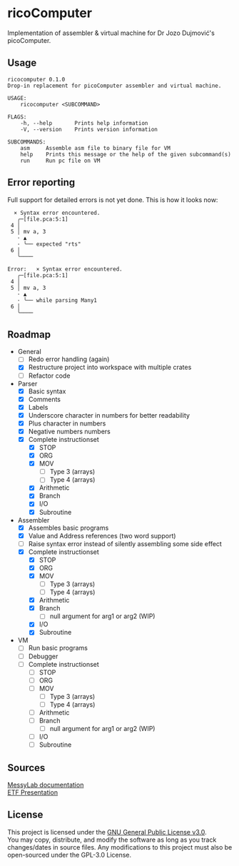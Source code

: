 # ricoComputer

Implementation of assembler & virtual machine for Dr Jozo Dujmović's picoComputer. 

## Usage

```
ricocomputer 0.1.0
Drop-in replacement for picoComputer assembler and virtual machine.

USAGE:
    ricocomputer <SUBCOMMAND>

FLAGS:
    -h, --help       Prints help information
    -V, --version    Prints version information

SUBCOMMANDS:
    asm     Assemble asm file to binary file for VM
    help    Prints this message or the help of the given subcommand(s)
    run     Run pc file on VM
```

## Error reporting
Full support for detailed errors is not yet done. This is how it looks now:
```
  × Syntax error encountered.
   ╭─[file.pca:5:1]
 4 │ 
 5 │ mv a, 3
   · ▲
   · ╰── expected "rts"
 6 │ 
   ╰────

Error:   × Syntax error encountered.
   ╭─[file.pca:5:1]
 4 │ 
 5 │ mv a, 3
   · ▲
   · ╰── while parsing Many1
 6 │ 
   ╰────
```

## Roadmap

- General
    - [ ] Redo error handling (again)
    - [x] Restructure project into workspace with multiple crates
    - [ ] Refactor code
- Parser
    - [x] Basic syntax
    - [x] Comments
    - [x] Labels
    - [x] Underscore character in numbers for better readability
    - [x] Plus character in numbers
    - [x] Negative numbers numbers
    - [x] Complete instructionset
        - [x] STOP
        - [x] ORG
        - [x] MOV
            - [ ] Type 3 (arrays)
            - [ ] Type 4 (arrays)
        - [x] Arithmetic
        - [x] Branch
        - [x] I/O
        - [x] Subroutine
- Assembler
    - [x] Assembles basic programs
    - [x] Value and Address references (two word support)
    - [ ] Raise syntax error instead of silently assembling some side effect
    - [x] Complete instructionset
        - [x] STOP
        - [x] ORG
        - [x] MOV
            - [ ] Type 3 (arrays)
            - [ ] Type 4 (arrays)
        - [x] Arithmetic
        - [x] Branch
            - [ ] null argument for arg1 or arg2 (WIP)
        - [x] I/O
        - [x] Subroutine
- VM
    - [ ] Run basic programs
    - [ ] Debugger
    - [ ] Complete instructionset
        - [ ] STOP
        - [ ] ORG
        - [ ] MOV
            - [ ] Type 3 (arrays)
            - [ ] Type 4 (arrays)
        - [ ] Arithmetic
        - [ ] Branch
            - [ ] null argument for arg1 or arg2 (WIP)
        - [ ] I/O
        - [ ] Subroutine

## Sources

[MessyLab documentation](https://messylab.com/pico/)  
[ETF Presentation](https://rti.etf.bg.ac.rs/rti/ir1p1/materijali/predavanja/P1_2_pico_computer.pdf)

## License

This project is licensed under the [GNU General Public License v3.0](LICENSE).  
You may copy, distribute, and modify the software as long as you track changes/dates in source files. Any modifications to this project must also be open-sourced under the GPL-3.0 License.

